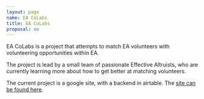 ```yaml
---
layout: page
name: EA CoLabs
title: EA CoLabs
proposal: no
---
```


EA CoLabs is a project that attempts to match EA volunteers with volunteering
opportunities within EA.

The project is lead by a small team of passionate Effective Altruists, who are
currently learning more about how to get better at matching volunteers.

The current project is a google site, with a backend in airtable. The [site can
be found here](https://www.impactprojects.org/).
